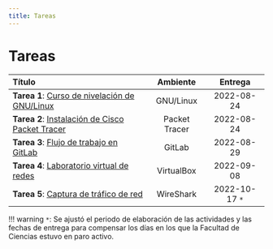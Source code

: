 ```yaml
---
title: Tareas
---
```


# Tareas

| Título                                                     | Ambiente      | Entrega
|:-----------------------------------------------------------|:-------------:|:----------:|
| **Tarea 1**: [Curso de nivelación de GNU/Linux](tarea-1)   | GNU/Linux     | 2022-08-24
| **Tarea 2**: [Instalación de Cisco Packet Tracer](tarea-2) | Packet Tracer | 2022-08-24
| **Tarea 3**: [Flujo de trabajo en GitLab](tarea-3)         | GitLab        | 2022-08-29
| **Tarea 4**: [Laboratorio virtual de redes](tarea-4)       | VirtualBox    | 2022-09-08
| **Tarea 5**: [Captura de tráfico de red](tarea-5)          | WireShark     | 2022-10-17 `*`

!!! warning
    `*`: Se ajustó el periodo de elaboración de las actividades y las fechas de entrega para compensar los días en los que la Facultad de Ciencias estuvo en paro activo.
